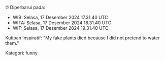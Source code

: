 ⏰ Diperbarui pada:
- WIB: Selasa, 17 Desember 2024 17.31.40 UTC
- WITA: Selasa, 17 Desember 2024 18.31.40 UTC
- WIT: Selasa, 17 Desember 2024 19.31.40 UTC

Kutipan Inspiratif:
"My fake plants died because I did not pretend to water them."


Kategori: funny

